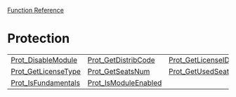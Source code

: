[Function Reference](../README.md)

# Protection

| | | |
|---|---|---|
| [Prot_DisableModule](../Functions/Prot_DisableModule.md) | [Prot_GetDistribCode](../Functions/Prot_GetDistribCode.md) | [Prot_GetLicenseID](../Functions/Prot_GetLicenseID.md) |
| [Prot_GetLicenseType](../Functions/Prot_GetLicenseType.md) | [Prot_GetSeatsNum](../Functions/Prot_GetSeatsNum.md) | [Prot_GetUsedSeatsNum](../Functions/Prot_GetUsedSeatsNum.md) |
| [Prot_IsFundamentals](../Functions/Prot_IsFundamentals.md) | [Prot_IsModuleEnabled](../Functions/Prot_IsModuleEnabled.md) 

